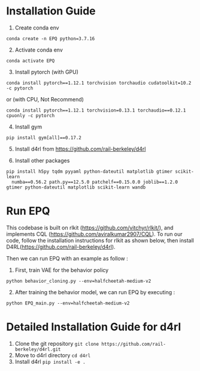 # Installation Guide

1. Create conda env 
```
conda create -n EPQ python=3.7.16
```
2. Activate conda env
```
conda activate EPQ
```
3. Install pytorch (with GPU)
```
conda install pytorch==1.12.1 torchvision torchaudio cudatoolkit=10.2 -c pytorch
```
or (with CPU, Not Recommend)
```
conda install pytorch==1.12.1 torchvision=0.13.1 torchaudio==0.12.1 cpuonly -c pytorch
```
4. Install gym
```
pip install gym[all]==0.17.2
```
5. Install d4rl from https://github.com/rail-berkeley/d4rl

6. Install other packages
```
pip install h5py tqdm pyyaml python-dateutil matplotlib gtimer scikit-learn
  numba==0.56.2 path.py==12.5.0 patchelf==0.15.0.0 joblib==1.2.0 gtimer python-dateutil matplotlib scikit-learn wandb
```

# Run EPQ

This codebase is built on rlkit (https://github.com/vitchyr/rlkit/), and implements CQL (https://github.com/aviralkumar2907/CQL). To run our code, follow the installation instructions for rlkit as shown below, then install D4RL(https://github.com/rail-berkeley/d4rl).

Then we can run EPQ with an example as follow :

1. First, train VAE for the behavior policy
```
python behavior_cloning.py --env=halfcheetah-medium-v2
```

2. After training the behavior model, we can run EPQ by executing :
```
python EPQ_main.py --env=halfcheetah-medium-v2
```


# Detailed Installation Guide for d4rl
1. Clone the git repository
``
git clone https://github.com/rail-berkeley/d4rl.git
``
2. Move to d4rl directory
``
cd d4rl
``
3. Install d4rl 
``
pip install -e .
``





